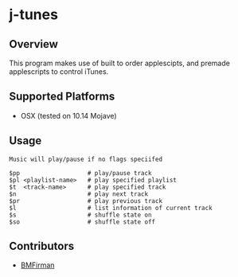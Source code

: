 # j-tunes

## Overview
This program makes use of built to order applescipts, and premade applescripts to control iTunes.

## Supported Platforms
* OSX (tested on 10.14 Mojave)

## Usage
```
Music will play/pause if no flags speciifed

$pp                   # play/pause track
$pl <playlist-name>   # play specified playlist 
$t  <track-name>      # play specified track
$n                    # play next track
$pr                   # play previous track
$l                    # list information of current track
$s                    # shuffle state on
$so                   # shuffle state off
```

## Contributors
* [BMFirman](https://github.com/BMFirman/)